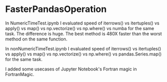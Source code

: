 # FasterPandasOperation

In NumericTimeTest.ipynb I evaluated speed of iterrows() vs itertuples() vs apply() vs map() vs np.vectorize() vs np.where() vs numba for the same task. The difference is huge. The best method is 480X faster than the worst method on the same function.

In nonNumericTimeTest.ipynb I evaluated speed of iterrows() vs itertuples() vs apply() vs map() vs np.vectorize() vs np.where() vs pandas.Series.map() for the same task.

I added some usecases of Jupyter Notebook's Fortran magic in FortranMagic.
